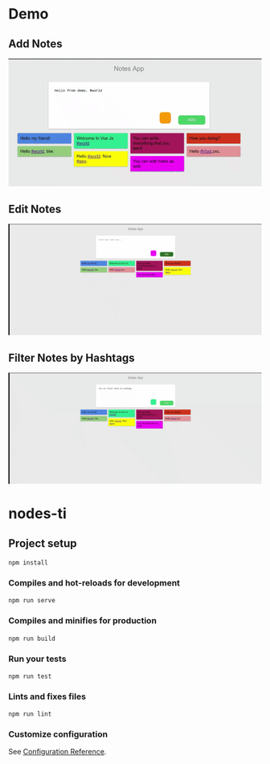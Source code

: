 # Demo
## Add Notes
![](https://github.com/defa808/notes-ti/blob/master/demogifs/AddNotes.gif)

## Edit Notes
![](https://github.com/defa808/notes-ti/blob/master/demogifs/EditNotes.gif)

## Filter Notes by Hashtags
![](https://github.com/defa808/notes-ti/blob/master/demogifs/FilterNotes.gif)


# nodes-ti

## Project setup
```
npm install
```

### Compiles and hot-reloads for development
```
npm run serve
```

### Compiles and minifies for production
```
npm run build
```

### Run your tests
```
npm run test
```

### Lints and fixes files
```
npm run lint
```

### Customize configuration
See [Configuration Reference](https://cli.vuejs.org/config/).
